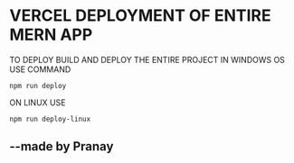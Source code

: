 # VERCEL DEPLOYMENT OF ENTIRE MERN APP

TO DEPLOY BUILD AND DEPLOY THE ENTIRE PROJECT IN WINDOWS OS USE COMMAND
```
npm run deploy
```
ON LINUX USE
```
npm run deploy-linux
```

## --made by Pranay